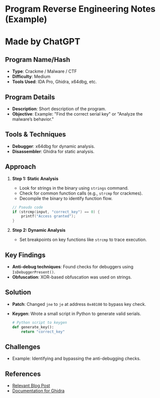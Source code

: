# Program Reverse Engineering Notes (Example)
# Made by ChatGPT

## Program Name/Hash
- **Type**: Crackme / Malware / CTF
- **Difficulty**: Medium
- **Tools Used**: IDA Pro, Ghidra, x64dbg, etc.

## Program Details
- **Description**: Short description of the program.
- **Objective**: Example: "Find the correct serial key" or "Analyze the malware’s behavior."

## Tools & Techniques
- **Debugger**: x64dbg for dynamic analysis.
- **Disassembler**: Ghidra for static analysis.

## Approach
1. **Step 1: Static Analysis**
   - Look for strings in the binary using `strings` command.
   - Check for common function calls (e.g., `strcmp` for crackmes).
   - Decompile the binary to identify function flow.

    ```c
    // Pseudo code
    if (strcmp(input, "correct_key") == 0) {
        printf("Access granted");
    }
    ```

2. **Step 2: Dynamic Analysis**
   - Set breakpoints on key functions like `strcmp` to trace execution.

## Key Findings
- **Anti-debug techniques**: Found checks for debuggers using `IsDebuggerPresent()`.
- **Obfuscation**: XOR-based obfuscation was used on strings.

## Solution
- **Patch**: Changed `jne` to `je` at address `0x40100` to bypass key check.
- **Keygen**: Wrote a small script in Python to generate valid serials.

    ```python
    # Python script to keygen
    def generate_key():
        return "correct_key"
    ```

## Challenges
- Example: Identifying and bypassing the anti-debugging checks.

## References
- [Relevant Blog Post](https://example.com)
- [Documentation for Ghidra](https://ghidra-sre.org)

